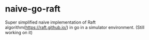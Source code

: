 # naive-go-raft
Super simplified naive implementation of Raft algorithm(https://raft.github.io/) in go in a simulator environment. (Still working on it)
